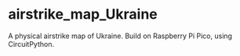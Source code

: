 # airstrike_map_Ukraine
A physical airstrike map of Ukraine. Build on Raspberry Pi Pico, using CircuitPython.
